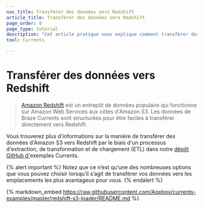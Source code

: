 ```yaml
---
nav_title: Transférer des données vers Redshift
article_title: Transférer des données vers Redshift
page_order: 8
page_type: tutorial
description: "Cet article pratique vous explique comment transférer des données d'Amazon S3 vers Redshift par le biais d'un processus d'extraction, de transformation et de chargement (ETL)."
tool: Currents

---
```


# Transférer des données vers Redshift

> [Amazon Redshift](https://aws.amazon.com/redshift/) est un entrepôt de données populaire qui fonctionne sur Amazon Web Services aux côtés d'Amazon S3. Les données de Braze Currents sont structurées pour être faciles à transférer directement vers Redshift.

Vous trouverez plus d'informations sur la manière de transférer des données d'Amazon S3 vers Redshift par le biais d'un processus d'extraction, de transformation et de chargement (ETL) dans notre [dépôt GitHub d'](https://github.com/Appboy/currents-examples)exemples Currents.

{% alert important %}
Notez que ce n’est qu’une des nombreuses options que vous pouvez choisir lorsqu’il s’agit de transférer vos données vers les emplacements les plus avantageux pour vous.
{% endalert %}

{% markdown_embed https://raw.githubusercontent.com/Appboy/currents-examples/master/redshift-s3-loader/README.md %}
